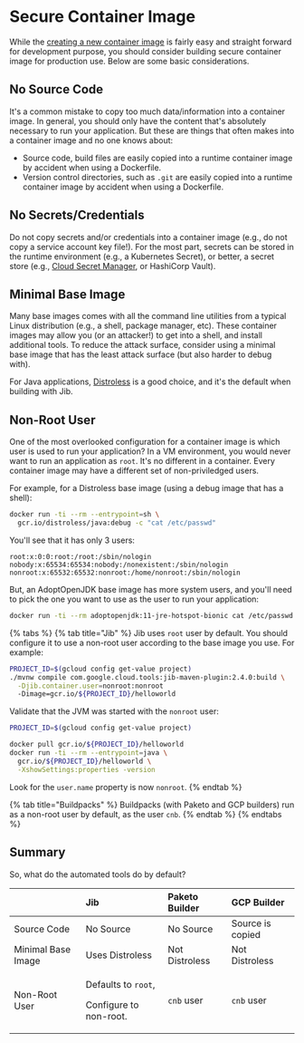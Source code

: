 # Secure Container Image

While the [creating a new container image](container-image.md#containerize) is fairly easy and straight forward for development purpose, you should consider building secure container image for production use. Below are some basic considerations.

## No Source Code

It's a common mistake to copy too much data/information into a container image. In general, you should only have the content that's absolutely necessary to run your application. But these are things that often makes into a container image and no one knows about:

* Source code, build files are easily copied into a runtime container image by accident when using a Dockerfile.
* Version control directories, such as `.git` are easily copied into a runtime container image by accident when using a Dockerfile.

## No Secrets/Credentials

Do not copy secrets and/or credentials into a container image \(e.g., do not copy a service account key file!\). For the most part, secrets can be stored in the runtime environment \(e.g., a Kubernetes Secret\), or better, a secret store \(e.g., [Cloud Secret Manager](../../app-dev/cloud-services/secret-management.md), or HashiCorp Vault\).

## Minimal Base Image

Many base images comes with all the command line utilities from a typical Linux distribution \(e.g., a shell, package manager, etc\). These container images may allow you \(or an attacker!\) to get into a shell, and install additional tools. To reduce the attack surface, consider using a minimal base image that has the least attack surface \(but also harder to debug with\).

For Java applications, [Distroless](https://github.com/GoogleContainerTools/distroless/blob/master/java/README.md) is a good choice, and it's the default when building with Jib.

## Non-Root User

One of the most overlooked configuration for a container image is which user is used to run your application? In a VM environment, you would never want to run an application as `root`. It's no different in a container. Every container image may have a different set of non-priviledged users.

For example, for a Distroless base image \(using a debug image that has a shell\):

```bash
docker run -ti --rm --entrypoint=sh \
  gcr.io/distroless/java:debug -c "cat /etc/passwd"
```

You'll see that it has only 3 users:

```text
root:x:0:0:root:/root:/sbin/nologin
nobody:x:65534:65534:nobody:/nonexistent:/sbin/nologin
nonroot:x:65532:65532:nonroot:/home/nonroot:/sbin/nologin
```

But, an AdoptOpenJDK base image has more system users, and you'll need to pick the one you want to use as the user to run your application:

```bash
docker run -ti --rm adoptopenjdk:11-jre-hotspot-bionic cat /etc/passwd
```

{% tabs %}
{% tab title="Jib" %}
Jib uses `root` user by default. You should configure it to use a non-root user according to the base image you use. For example:

```bash
PROJECT_ID=$(gcloud config get-value project)
./mvnw compile com.google.cloud.tools:jib-maven-plugin:2.4.0:build \
  -Djib.container.user=nonroot:nonroot
  -Dimage=gcr.io/${PROJECT_ID}/helloworld
```

Validate that the JVM was started with the `nonroot` user:

```bash
PROJECT_ID=$(gcloud config get-value project)

docker pull gcr.io/${PROJECT_ID}/helloworld
docker run -ti --rm --entrypoint=java \
  gcr.io/${PROJECT_ID}/helloworld \
  -XshowSettings:properties -version
```

Look for the `user.name` property is now `nonroot`.
{% endtab %}

{% tab title="Buildpacks" %}
Buildpacks \(with Paketo and GCP builders\) run as a non-root user by default, as the user `cnb`.
{% endtab %}
{% endtabs %}

## Summary

So, what do the automated tools do by default?

<table>
  <thead>
    <tr>
      <th style="text-align:left"></th>
      <th style="text-align:left">Jib</th>
      <th style="text-align:left">Paketo Builder</th>
      <th style="text-align:left">GCP Builder</th>
    </tr>
  </thead>
  <tbody>
    <tr>
      <td style="text-align:left">Source Code</td>
      <td style="text-align:left">No Source</td>
      <td style="text-align:left">No Source</td>
      <td style="text-align:left">Source is copied</td>
    </tr>
    <tr>
      <td style="text-align:left">Minimal Base Image</td>
      <td style="text-align:left">Uses Distroless</td>
      <td style="text-align:left">Not Distroless</td>
      <td style="text-align:left">Not Distroless</td>
    </tr>
    <tr>
      <td style="text-align:left">Non-Root User</td>
      <td style="text-align:left">
        <p>Defaults to <code>root</code>,</p>
        <p>Configure to non-root.</p>
      </td>
      <td style="text-align:left"><code>cnb</code> user</td>
      <td style="text-align:left"><code>cnb</code> user</td>
    </tr>
  </tbody>
</table>

